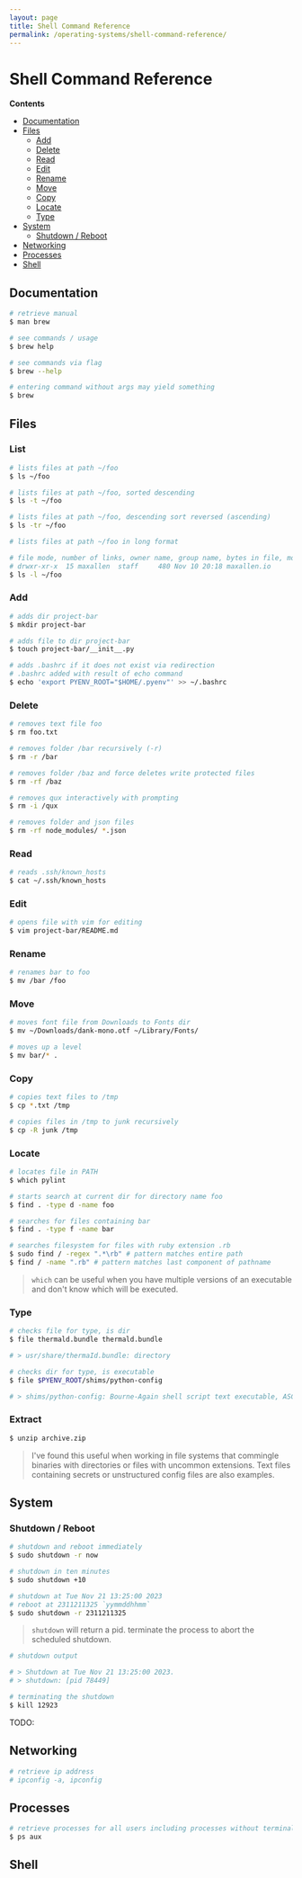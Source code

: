 ```yaml
---
layout: page
title: Shell Command Reference
permalink: /operating-systems/shell-command-reference/
---
```

# Shell Command Reference

**Contents**

<!-- toc -->

- [Documentation](#documentation)
- [Files](#files)
  * [Add](#add)
  * [Delete](#delete)
  * [Read](#read)
  * [Edit](#edit)
  * [Rename](#rename)
  * [Move](#move)
  * [Copy](#copy)
  * [Locate](#locate)
  * [Type](#type)
- [System](#system)
  * [Shutdown / Reboot](#shutdown--reboot)
- [Networking](#networking)
- [Processes](#processes)
- [Shell](#shell)

<!-- tocstop -->

## Documentation
```bash
# retrieve manual
$ man brew

# see commands / usage
$ brew help

# see commands via flag
$ brew --help

# entering command without args may yield something
$ brew
```

## Files

### List

```bash
# lists files at path ~/foo
$ ls ~/foo

# lists files at path ~/foo, sorted descending
$ ls -t ~/foo

# lists files at path ~/foo, descending sort reversed (ascending)
$ ls -tr ~/foo

# lists files at path ~/foo in long format

# file mode, number of links, owner name, group name, bytes in file, month, last modified (lm) month, lm hour, lm HH:ss, name
# drwxr-xr-x  15 maxallen  staff     480 Nov 10 20:18 maxallen.io
$ ls -l ~/foo

```

### Add

```bash
# adds dir project-bar
$ mkdir project-bar

# adds file to dir project-bar
$ touch project-bar/__init__.py

# adds .bashrc if it does not exist via redirection
# .bashrc added with result of echo command
$ echo 'export PYENV_ROOT="$HOME/.pyenv"' >> ~/.bashrc
```

### Delete
```bash
# removes text file foo
$ rm foo.txt

# removes folder /bar recursively (-r)
$ rm -r /bar

# removes folder /baz and force deletes write protected files
$ rm -rf /baz

# removes qux interactively with prompting
$ rm -i /qux

# removes folder and json files
$ rm -rf node_modules/ *.json
```

### Read
```bash
# reads .ssh/known_hosts
$ cat ~/.ssh/known_hosts
```

### Edit
```bash
# opens file with vim for editing
$ vim project-bar/README.md
```

### Rename
```bash
# renames bar to foo
$ mv /bar /foo
```
### Move
```bash
# moves font file from Downloads to Fonts dir
$ mv ~/Downloads/dank-mono.otf ~/Library/Fonts/

# moves up a level
$ mv bar/* .
```

### Copy
```bash
# copies text files to /tmp
$ cp *.txt /tmp

# copies files in /tmp to junk recursively
$ cp -R junk /tmp
```

### Locate
```bash
# locates file in PATH
$ which pylint

# starts search at current dir for directory name foo
$ find . -type d -name foo

# searches for files containing bar
$ find . -type f -name bar

# searches filesystem for files with ruby extension .rb
$ sudo find / -regex ".*\rb" # pattern matches entire path
$ find / -name ".rb" # pattern matches last component of pathname
```
> `which` can be useful when you have multiple versions of an executable and
> don't know which will be executed.

### Type
```bash
# checks file for type, is dir
$ file thermald.bundle thermald.bundle

# > usr/share/thermaId.bundle: directory

# checks dir for type, is executable
$ file $PYENV_ROOT/shims/python-config

# > shims/python-config: Bourne-Again shell script text executable, ASCII text
```

### Extract
```bash
$ unzip archive.zip
```

> I've found this useful when working in file systems that commingle
> binaries with directories or files with uncommon extensions. Text files
> containing secrets or unstructured config files are also examples.

## System
### Shutdown / Reboot

```bash
# shutdown and reboot immediately
$ sudo shutdown -r now

# shutdown in ten minutes
$ sudo shutdown +10

# shutdown at Tue Nov 21 13:25:00 2023
# reboot at 2311211325 `yymmddhhmm`
$ sudo shutdown -r 2311211325
```
> `shutdown` will return a pid. terminate the process to abort the scheduled shutdown.

```bash
# shutdown output

# > Shutdown at Tue Nov 21 13:25:00 2023.
# > shutdown: [pid 78449]

# terminating the shutdown
$ kill 12923
```

TODO:

## Networking
```bash
# retrieve ip address
# ipconfig -a, ipconfig
```

## Processes
```bash
# retrieve processes for all users including processes without terminals
$ ps aux
```

## Shell
